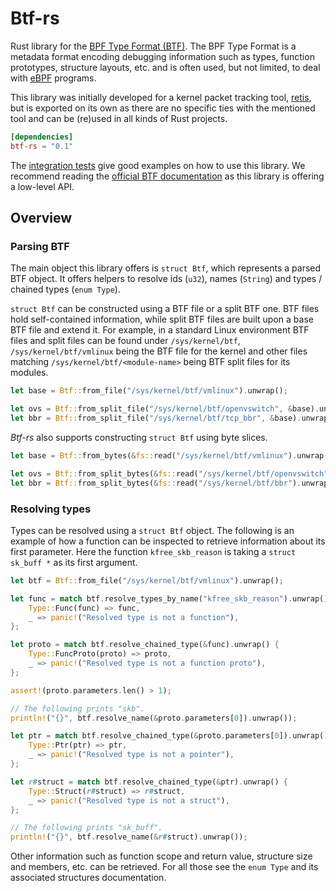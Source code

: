 # Btf-rs

Rust library for the [BPF Type Format (BTF)](https://www.kernel.org/doc/html/latest/bpf/btf.html).
The BPF Type Format is a metadata format encoding debugging information such as
types, function prototypes, structure layouts, etc. and is often used, but not
limited, to deal with [eBPF](https://ebpf.io) programs.

This library was initially developed for a kernel packet tracking tool,
[retis](https://github.com/retis-org/retis), but is exported on its own as there
are no specific ties with the mentioned tool and can be (re)used in all kinds of
Rust projects.

```toml
[dependencies]
btf-rs = "0.1"
```

The [integration tests](tests/integration_test.rs) give good examples on how to
use this library. We recommend reading the [official BTF
documentation](https://www.kernel.org/doc/html/latest/bpf/btf.html) as this
library is offering a low-level API.

## Overview

### Parsing BTF

The main object this library offers is `struct Btf`, which represents a parsed
BTF object. It offers helpers to resolve ids (`u32`), names (`String`) and
types / chained types (`enum Type`).

`struct Btf` can be constructed using a BTF file or a split BTF one. BTF files
hold self-contained information, while split BTF files are built upon a base BTF
file and extend it. For example, in a standard Linux environment BTF files and
split files can be found under `/sys/kernel/btf`, `/sys/kernel/btf/vmlinux`
being the BTF file for the kernel and other files matching
`/sys/kernel/btf/<module-name>` being BTF split files for its modules.

```rust
let base = Btf::from_file("/sys/kernel/btf/vmlinux").unwrap();

let ovs = Btf::from_split_file("/sys/kernel/btf/openvswitch", &base).unwrap();
let bbr = Btf::from_split_file("/sys/kernel/btf/tcp_bbr", &base).unwrap();
```

*Btf-rs* also supports constructing `struct Btf` using byte slices.

```rust
let base = Btf::from_bytes(&fs::read("/sys/kernel/btf/vmlinux").unwrap()).unwrap();

let ovs = Btf::from_split_bytes(&fs::read("/sys/kernel/btf/openvswitch").unwrap(), &base).unwrap();
let bbr = Btf::from_split_bytes(&fs::read("/sys/kernel/btf/bbr").unwrap(), &base).unwrap();
```

### Resolving types

Types can be resolved using a `struct Btf` object. The following is an example
of how a function can be inspected to retrieve information about its first
parameter. Here the function `kfree_skb_reason` is taking a `struct sk_buff *`
as its first argument.

```rust
let btf = Btf::from_file("/sys/kernel/btf/vmlinux").unwrap();

let func = match btf.resolve_types_by_name("kfree_skb_reason").unwrap().pop().unwrap() {
	Type::Func(func) => func,
	_ => panic!("Resolved type is not a function"),
};

let proto = match btf.resolve_chained_type(&func).unwrap() {
	Type::FuncProto(proto) => proto,
	_ => panic!("Resolved type is not a function proto"),
};

assert!(proto.parameters.len() > 1);

// The following prints "skb".
println!("{}", btf.resolve_name(&proto.parameters[0]).unwrap());

let ptr = match btf.resolve_chained_type(&proto.parameters[0]).unwrap() {
	Type::Ptr(ptr) => ptr,
	_ => panic!("Resolved type is not a pointer"),
};

let r#struct = match btf.resolve_chained_type(&ptr).unwrap() {
	Type::Struct(r#struct) => r#struct,
	_ => panic!("Resolved type is not a struct"),
};

// The following prints "sk_buff".
println!("{}", btf.resolve_name(&r#struct).unwrap());
```

Other information such as function scope and return value, structure size and
members, etc. can be retrieved. For all those see the `enum Type` and its
associated structures documentation.
